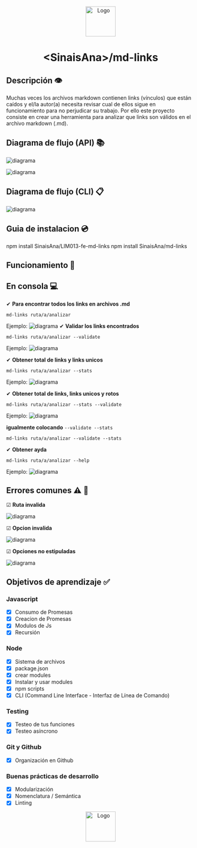 <br />
<p align="center">
  <a href="https://github.com/SinaisAna/LIM013-fe-md-links/blob/master/README.md">
    <img src="Readme.img/iconMarkdown.jpg" alt="Logo" width="80" height="80">
  </a>
  <h1 align="center">&#60SinaisAna&#62/md-links</h1>
</p>


## Descripción 👁‍
Muchas veces los archivos markdown contienen links (vínculos) que están caídos y el/la autor(a) necesita revisar cual de ellos sigue en funcionamiento para no perjudicar su trabajo. Por ello este proyecto consiste en crear una herramienta para analizar que links son válidos en el archivo markdown (.md).

## Diagrama de flujo (API) 📚

![diagrama](Readme.img/diagramaflujoparte1(API).png)

![diagrama](Readme.img/diagramaflujoparte2(API).png)

## Diagrama de flujo (CLI) 📋

![diagrama](Readme.img/Diagramaflujo(CLI).jpg)

## Guia de instalacion 💿

npm install SinaisAna/LIM013-fe-md-links
npm install SinaisAna/md-links


## Funcionamiento 🚀

## En consola 💻

✔ **Para encontrar todos los links en archivos .md**

~~~
md-links ruta/a/analizar
~~~
Ejemplo: 
![diagrama](Readme.img/testeo.JPG)
✔ **Validar los links encontrados**
~~~
md-links ruta/a/analizar --validate
~~~
Ejemplo:
![diagrama](Readme.img/testeoValidate.JPG)

✔ **Obtener total de links y links unicos**
~~~
md-links ruta/a/analizar --stats
~~~
Ejemplo:
![diagrama](Readme.img/testeoStast.JPG)

✔ **Obtener total de links, links unicos y rotos**
~~~
md-links ruta/a/analizar --stats --validate
~~~
Ejemplo:
![diagrama](Readme.img/testeoValidateStats.JPG)


**igualmente colocando** `--validate --stats`
~~~
md-links ruta/a/analizar --validate --stats
~~~

✔ **Obtener ayda**
~~~
md-links ruta/a/analizar --help
~~~
Ejemplo:
![diagrama](Readme.img/testeoHelp.JPG)

## Errores comunes ⚠ 📣

☑ **Ruta invalida**

![diagrama](Readme.img/rutaInvalida.JPG)

☑ **Opcion invalida**

![diagrama](Readme.img/opcioninvalida.JPG)

☑ **Opciones no estipuladas**

![diagrama](Readme.img/opciondemas.JPG)

## Objetivos de aprendizaje ✅

### Javascript
- [x] Consumo de Promesas
- [x] Creacion de Promesas
- [x] Modulos de Js
- [x] Recursión

### Node
- [x] Sistema de archivos
- [x] package.json
- [x] crear modules
- [x] Instalar y usar modules
- [x] npm scripts
- [x] CLI (Command Line Interface - Interfaz de Línea de Comando)

### Testing
- [x] Testeo de tus funciones
- [x] Testeo asíncrono

### Git y Github
- [x] Organización en Github

### Buenas prácticas de desarrollo
- [x] Modularización
- [x] Nomenclatura / Semántica
- [x] Linting
<p align="center">
    <img src="Readme.img/cadena.jpg" alt="Logo" width="80" height="80">
</p>